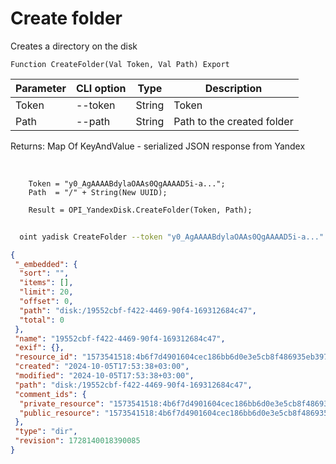 ﻿---
sidebar_position: 2
---

# Create folder
 Creates a directory on the disk



`Function CreateFolder(Val Token, Val Path) Export`

  | Parameter | CLI option | Type | Description |
  |-|-|-|-|
  | Token | --token | String | Token |
  | Path | --path | String | Path to the created folder |

  
  Returns:  Map Of KeyAndValue - serialized JSON response from Yandex

<br/>




```bsl title="Code example"
    Token = "y0_AgAAAABdylaOAAs0QgAAAAD5i-a...";
    Path  = "/" + String(New UUID);

    Result = OPI_YandexDisk.CreateFolder(Token, Path);
```



```sh title="CLI command example"
    
  oint yadisk CreateFolder --token "y0_AgAAAABdylaOAAs0QgAAAAD5i-a..." --path %path%

```

```json title="Result"
{
 "_embedded": {
  "sort": "",
  "items": [],
  "limit": 20,
  "offset": 0,
  "path": "disk:/19552cbf-f422-4469-90f4-169312684c47",
  "total": 0
 },
 "name": "19552cbf-f422-4469-90f4-169312684c47",
 "exif": {},
 "resource_id": "1573541518:4b6f7d4901604cec186bb6d0e3e5cb8f486935eb397f6ee962bfa185a1fe2655",
 "created": "2024-10-05T17:53:38+03:00",
 "modified": "2024-10-05T17:53:38+03:00",
 "path": "disk:/19552cbf-f422-4469-90f4-169312684c47",
 "comment_ids": {
  "private_resource": "1573541518:4b6f7d4901604cec186bb6d0e3e5cb8f486935eb397f6ee962bfa185a1fe2655",
  "public_resource": "1573541518:4b6f7d4901604cec186bb6d0e3e5cb8f486935eb397f6ee962bfa185a1fe2655"
 },
 "type": "dir",
 "revision": 1728140018390085
}
```
